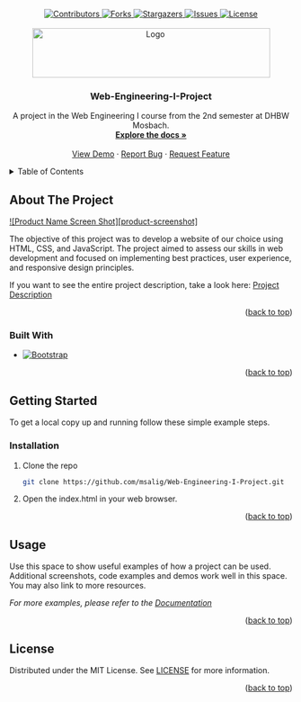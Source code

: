 <!-- Improved compatibility of back to top link: See: https://github.com/othneildrew/Best-README-Template/pull/73 -->
<a name="readme-top"></a>
<!--
*** Thanks for checking out the Best-README-Template. If you have a suggestion
*** that would make this better, please fork the repo and create a pull request
*** or simply open an issue with the tag "enhancement".
*** Don't forget to give the project a star!
*** Thanks again! Now go create something AMAZING! :D
-->



<!-- PROJECT SHIELDS -->
<div align="center">
  <a href="https://github.com/msalig/Web-Engineering-I-Project/graphs/contributors">
    <img src="https://img.shields.io/github/contributors/msalig/Web-Engineering-I-Project.svg?style=for-the-badge" alt="Contributors">
  </a>
  <a href="https://github.com/msalig/Web-Engineering-I-Project/network/members">
    <img src="https://img.shields.io/github/forks/msalig/Web-Engineering-I-Project.svg?style=for-the-badge" alt="Forks">
  </a>
  <a href="https://github.com/msalig/Web-Engineering-I-Project/stargazers">
    <img src="https://img.shields.io/github/stars/msalig/Web-Engineering-I-Project.svg?style=for-the-badge" alt="Stargazers">
  </a>
    <a href="https://github.com/msalig/Web-Engineering-I-Project/issues">
    <img src="https://img.shields.io/github/issues/msalig/Web-Engineering-I-Project.svg?style=for-the-badge" alt="Issues">
  </a>
    <a href="https://github.com/msalig/Web-Engineering-I-Project/blob/master/LICENSE">
    <img src="https://img.shields.io/github/license/msalig/Web-Engineering-I-Project.svg?style=for-the-badge" alt="License">
  </a>
</div>



<!-- PROJECT LOGO -->
<br />
<div align="center">
  <a href="https://mosbach.dhbw.de/">
    <img src="https://moodle.mosbach.dhbw.de/pluginfile.php/1/theme_adaptable/logo/1676181944/DHBW-Logo.png" alt="Logo" width="423" height="88">
  </a>

  <h3 align="center">Web-Engineering-I-Project</h3>

  <p align="center">
    A project in the Web Engineering I course from the 2nd semester at DHBW Mosbach.
    <br />
    <a href="https://github.com/msalig/Web-Engineering-I-Project"><strong>Explore the docs »</strong></a>
    <br />
    <br />
    <a href="https://github.com/msalig/Web-Engineering-I-Project">View Demo</a>
    ·
    <a href="https://github.com/msalig/Web-Engineering-I-Project/issues">Report Bug</a>
    ·
    <a href="https://github.com/msalig/Web-Engineering-I-Project/issues">Request Feature</a>
  </p>
</div>



<!-- TABLE OF CONTENTS -->
<details>
  <summary>Table of Contents</summary>
  <ol>
    <li>
      <a href="#about-the-project">About The Project</a>
      <ul>
        <li><a href="#built-with">Built With</a></li>
      </ul>
    </li>
    <li>
      <a href="#getting-started">Getting Started</a>
      <ul>
        <li><a href="#installation">Installation</a></li>
      </ul>
    </li>
    <li><a href="#usage">Usage</a></li>
    <li><a href="#license">License</a></li>
  </ol>
</details>



<!-- ABOUT THE PROJECT -->
## About The Project

[![Product Name Screen Shot][product-screenshot]](https://example.com)

The objective of this project was to develop a website of our choice
using HTML, CSS, and JavaScript. The project aimed to assess our skills in web
development and focused on implementing best practices, user experience, and
responsive design principles.

If you want to see the entire project description, take a look here: [Project Description](./Project%20Description.pdf)

<p align="right">(<a href="#readme-top">back to top</a>)</p>



### Built With

* [![Bootstrap][Bootstrap.com]][Bootstrap-url]

<p align="right">(<a href="#readme-top">back to top</a>)</p>



<!-- GETTING STARTED -->
## Getting Started

To get a local copy up and running follow these simple example steps.

### Installation

1. Clone the repo
   ```sh
   git clone https://github.com/msalig/Web-Engineering-I-Project.git
   ```
2. Open the index.html in your web browser.

<p align="right">(<a href="#readme-top">back to top</a>)</p>



<!-- USAGE EXAMPLES -->
## Usage

Use this space to show useful examples of how a project can be used. Additional screenshots, code examples and demos work well in this space. You may also link to more resources.

_For more examples, please refer to the [Documentation](https://example.com)_

<p align="right">(<a href="#readme-top">back to top</a>)</p>

<!-- LICENSE -->
## License

Distributed under the MIT License. See [LICENSE](./LICENSE) for more information.

<p align="right">(<a href="#readme-top">back to top</a>)</p>

<!-- MARKDOWN LINKS & IMAGES -->
<!-- https://www.markdownguide.org/basic-syntax/#reference-style-links -->
[Bootstrap.com]: https://img.shields.io/badge/Bootstrap-563D7C?style=for-the-badge&logo=bootstrap&logoColor=white
[Bootstrap-url]: https://getbootstrap.com
